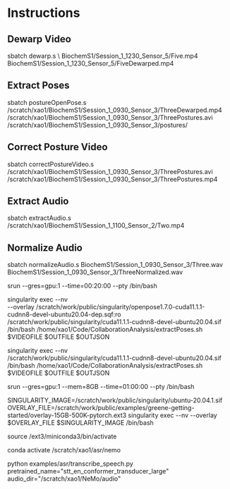 # Instructions

## Dewarp Video

sbatch dewarp.s \ 
    BiochemS1/Session_1_1230_Sensor_5/Five.mp4 \
    BiochemS1/Session_1_1230_Sensor_5/FiveDewarped.mp4

## Extract Poses

sbatch postureOpenPose.s /scratch/xao1/BiochemS1/Session_1_0930_Sensor_3/ThreeDewarped.mp4 /scratch/xao1/BiochemS1/Session_1_0930_Sensor_3/ThreePostures.avi /scratch/xao1/BiochemS1/Session_1_0930_Sensor_3/postures/

## Correct Posture Video

sbatch correctPostureVideo.s \
    /scratch/xao1/BiochemS1/Session_1_0930_Sensor_3/ThreePostures.avi \
    /scratch/xao1/BiochemS1/Session_1_0930_Sensor_3/ThreePostures.mp4

## Extract Audio

sbatch extractAudio.s /scratch/xao1/BiochemS1/Session_1_1100_Sensor_2/Two.mp4 

## Normalize Audio

sbatch normalizeAudio.s BiochemS1/Session_1_0930_Sensor_3/Three.wav BiochemS1/Session_1_0930_Sensor_3/ThreeNormalized.wav


srun --gres=gpu:1 --time=00:20:00 --pty /bin/bash

singularity exec --nv \
      --overlay /scratch/work/public/singularity/openpose1.7.0-cuda11.1.1-cudnn8-devel-ubuntu20.04-dep.sqf:ro \
	    /scratch/work/public/singularity/cuda11.1.1-cudnn8-devel-ubuntu20.04.sif \
	    /bin/bash /home/xao1/Code/CollaborationAnalysis/extractPoses.sh $VIDEOFILE $OUTFILE $OUTJSON

singularity exec --nv \
	    /scratch/work/public/singularity/cuda11.1.1-cudnn8-devel-ubuntu20.04.sif \
	    /bin/bash /home/xao1/Code/CollaborationAnalysis/extractPoses.sh $VIDEOFILE $OUTFILE $OUTJSON

srun --gres=gpu:1 --mem=8GB --time=01:00:00 --pty /bin/bash

SINGULARITY_IMAGE=/scratch/work/public/singularity/ubuntu-20.04.1.sif
OVERLAY_FILE=/scratch/work/public/examples/greene-getting-started/overlay-15GB-500K-pytorch.ext3
singularity exec --nv --overlay $OVERLAY_FILE $SINGULARITY_IMAGE /bin/bash

source /ext3/miniconda3/bin/activate

conda activate /scratch/xao1/asr/nemo

python examples/asr/transcribe_speech.py \
 pretrained_name="stt_en_conformer_transducer_large" \
 audio_dir="/scratch/xao1/NeMo/audio"